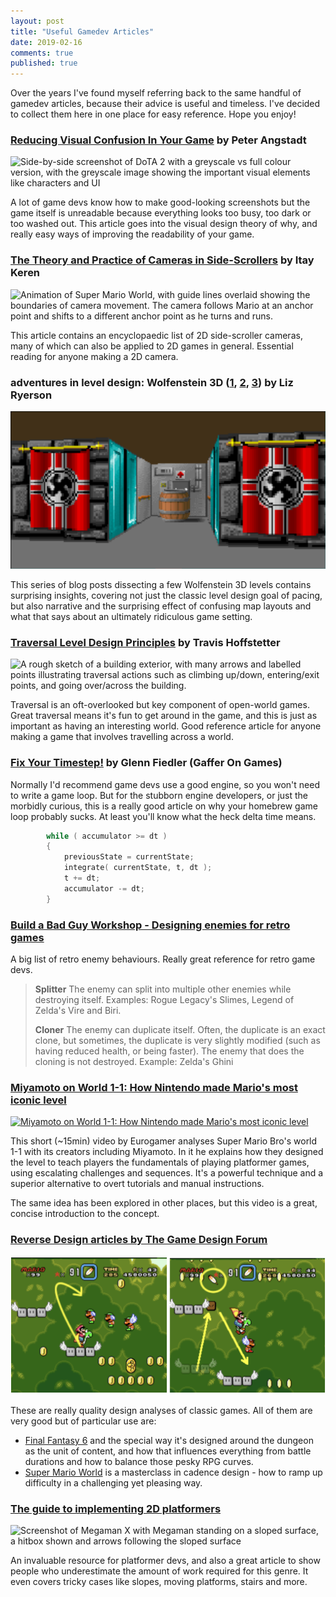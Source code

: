 ```yaml
---
layout: post
title: "Useful Gamedev Articles"
date: 2019-02-16
comments: true
published: true
---
```


Over the years I've found myself referring back to the same handful of gamedev articles, because their advice is useful and timeless. I've decided to collect them here in one place for easy reference. Hope you enjoy!

### [Reducing Visual Confusion In Your Game](https://icewyrmgames.github.io/research/reducing-visual-confusion-in-your-game/) by Peter Angstadt

![Side-by-side screenshot of DoTA 2 with a greyscale vs full colour version, with the greyscale image showing the important visual elements like characters and UI](https://icewyrmgames.github.io/research/reducing-visual-confusion-in-your-game/dota2.jpg)

A lot of game devs know how to make good-looking screenshots but the game itself is unreadable because everything looks too busy, too dark or too washed out. This article goes into the visual design theory of why, and really easy ways of improving the readability of your game.

### [The Theory and Practice of Cameras in Side-Scrollers](https://docs.google.com/document/d/1iNSQIyNpVGHeak6isbP6AHdHD50gs8MNXF1GCf08efg/pub?embedded=true) by Itay Keren

![Animation of Super Mario World, with guide lines overlaid showing the boundaries of camera movement. The camera follows Mario at an anchor point and shifts to a different anchor point as he turns and runs.](https://lh5.googleusercontent.com/S_XlJsuKm5nDiihKatCTyZm6l7nXSBlEro2HadFE5OT1K9Odddzso7Yl1rIkfiefn-ItoodGuJ7wGUOIjS7nVtix9DbKFCt0Mkl2nTYlciXnUzptfMgCHNd4xTmx0xn2gcq0CTA)

This article contains an encyclopaedic list of 2D side-scroller cameras, many of which can also be applied to 2D games in general. Essential reading for anyone making a 2D camera.

### adventures in level design: Wolfenstein 3D ([1](http://ellaguro.blogspot.com/2012/05/adventures-in-level-design-wolfenstein.html), [2](http://ellaguro.blogspot.com/2012/04/adventures-in-level-design-wolfenstein_27.html), [3](http://ellaguro.blogspot.com/2012/04/adventures-in-level-design-wolfenstein.html)) by Liz Ryerson

![A screenshot of Wolfenstein 3D showing a barrel blocking an exit elevator](https://raw.githubusercontent.com/cxong/cxong.github.io/master/_posts/liz_barrel.png)

This series of blog posts dissecting a few Wolfenstein 3D levels contains surprising insights, covering not just the classic level design goal of pacing, but also narrative and the surprising effect of confusing map layouts and what that says about an ultimately ridiculous game setting.

### [Traversal Level Design Principles](https://www.gamedeveloper.com/design/traversal-level-design-principles) by Travis Hoffstetter

![A rough sketch of a building exterior, with many arrows and labelled points illustrating traversal actions such as climbing up/down, entering/exit points, and going over/across the building.](https://eu-images.contentstack.com/v3/assets/blt740a130ae3c5d529/bltce32f2d33ea440be/650ec2d4c6498b7459fe4d16/CabinPic.PNG/?width=541&auto=webp&quality=80&disable=upscale)

Traversal is an oft-overlooked but key component of open-world games. Great traversal means it's fun to get around in the game, and this is just as important as having an interesting world. Good reference article for anyone making a game that involves travelling across a world.

### [Fix Your Timestep!](https://gafferongames.com/post/fix_your_timestep/) by Glenn Fiedler (Gaffer On Games)

Normally I'd recommend game devs use a good engine, so you won't need to write a game loop. But for the stubborn engine developers, or just the morbidly curious, this is a really good article on why your homebrew game loop probably sucks. At least you'll know what the heck delta time means.

```cpp
        while ( accumulator >= dt )
        {
            previousState = currentState;
            integrate( currentState, t, dt );
            t += dt;
            accumulator -= dt;
        }
```

### [Build a Bad Guy Workshop - Designing enemies for retro games](http://www.gamasutra.com/blogs/GarretBright/20140422/215978/Build_a_Bad_Guy_Workshop__Designing_enemies_for_retro_games.php?print=1)

A big list of retro enemy behaviours. Really great reference for retro game devs.

> **Splitter** The enemy can split into multiple other enemies while destroying itself. Examples: Rogue Legacy's Slimes, Legend of Zelda's Vire and Biri.
>
> **Cloner** The enemy can duplicate itself. Often, the duplicate is an exact clone, but sometimes, the duplicate is very slightly modified (such as having reduced health, or being faster). The enemy that does the cloning is not destroyed. Example: Zelda's Ghini

### [Miyamoto on World 1-1: How Nintendo made Mario's most iconic level](https://youtu.be/zRGRJRUWafY)

[![Miyamoto on World 1-1: How Nintendo made Mario's most iconic level](https://img.youtube.com/vi/zRGRJRUWafY/0.jpg)](https://www.youtube.com/watch?v=zRGRJRUWafY)

This short (~15min) video by Eurogamer analyses Super Mario Bro's world 1-1 with its creators including Miyamoto. In it he explains how they designed the level to teach players the fundamentals of playing platformer games, using escalating challenges and sequences. It's a powerful technique and a superior alternative to overt tutorials and manual instructions.

The same idea has been explored in other places, but this video is a great, concise introduction to the concept.

### [Reverse Design articles by The Game Design Forum](http://thegamedesignforum.com/features/featureshome.html)

![](https://raw.githubusercontent.com/cxong/cxong.github.io/master/_posts/tgdf_smw.png)

These are really quality design analyses of classic games. All of them are very good but of particular use are:

- [Final Fantasy 6](http://thegamedesignforum.com/features/reverse_design_ff6_1.html) and the special way it's designed around the dungeon as the unit of content, and how that influences everything from battle durations and how to balance those pesky RPG curves.
- [Super Mario World](http://thegamedesignforum.com/features/RD_SMW_1.html) is a masterclass in cadence design - how to ramp up difficulty in a challenging yet pleasing way.

### [The guide to implementing 2D platformers](http://higherorderfun.com/blog/2012/05/20/the-guide-to-implementing-2d-platformers/)

![Screenshot of Megaman X with Megaman standing on a sloped surface, a hitbox shown and arrows following the sloped surface](https://uploads.gamedev.net/monthly_06_2012/ccs-5-0-34367600-1338602309.png)

An invaluable resource for platformer devs, and also a great article to show people who underestimate the amount of work required for this genre. It even covers tricky cases like slopes, moving platforms, stairs and more.
